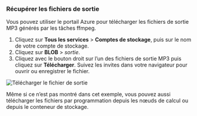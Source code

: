 ### <a name="retrieve-output-files"></a>Récupérer les fichiers de sortie

Vous pouvez utiliser le portail Azure pour télécharger les fichiers de sortie MP3 générés par les tâches ffmpeg. 

1. Cliquez sur **Tous les services** > **Comptes de stockage**, puis sur le nom de votre compte de stockage.
2. Cliquez sur **BLOB** > *sortie*.
3. Cliquez avec le bouton droit sur l’un des fichiers de sortie MP3 puis cliquez sur **Télécharger**. Suivez les invites dans votre navigateur pour ouvrir ou enregistrer le fichier.

![Télécharger le fichier de sortie](./media/batch-common-tutorial-download/download.png)

Même si ce n’est pas montré dans cet exemple, vous pouvez aussi télécharger les fichiers par programmation depuis les nœuds de calcul ou depuis le conteneur de stockage.

